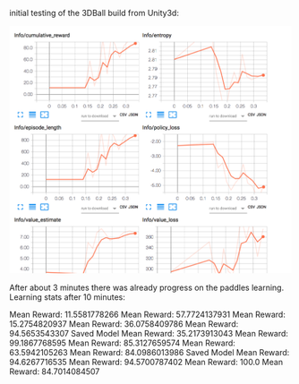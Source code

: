 
initial testing of the 3DBall build from Unity3d:

![anim1](https://github.com/eagleEggs/UML/blob/master/screenshots/UML_graph.png?raw=true)



After about 3 minutes there was already progress on the paddles learning.
Learning stats after 10 minutes:

Mean Reward: 11.5581778266
Mean Reward: 57.7724137931
Mean Reward: 15.2754820937
Mean Reward: 36.0758409786
Mean Reward: 94.5653543307
Saved Model
Mean Reward: 35.2173913043
Mean Reward: 99.1867768595
Mean Reward: 85.3127659574
Mean Reward: 63.5942105263
Mean Reward: 84.0986013986
Saved Model
Mean Reward: 94.6267716535
Mean Reward: 94.5700787402
Mean Reward: 100.0
Mean Reward: 84.7014084507


